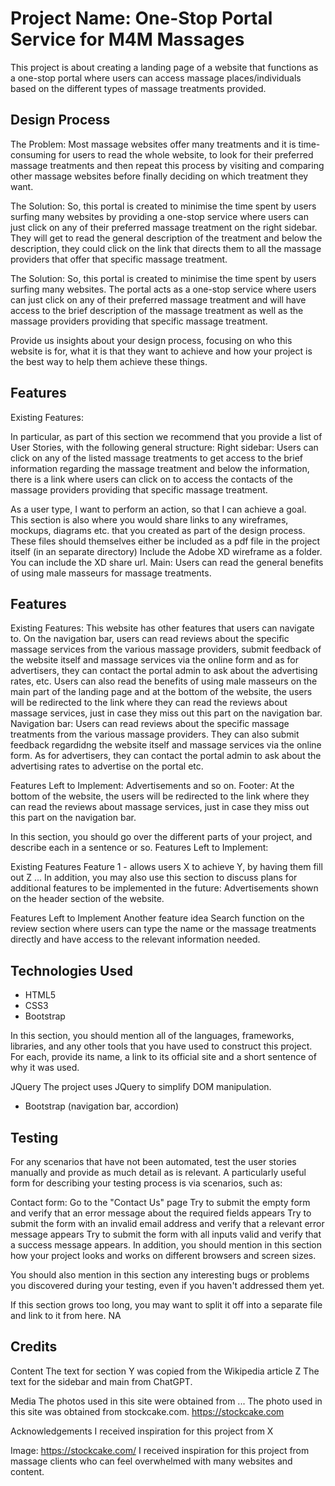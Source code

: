 
# Project Name: One-Stop Portal Service for M4M Massages
This project is about creating a landing page of a website that functions as a one-stop portal where users can access massage places/individuals based on the different types of massage treatments provided. 

## Design Process
The Problem: Most massage websites offer many treatments and it is time-consuming for users to read the whole website, to look for their preferred massage treatments and then repeat this process by visiting and comparing other massage websites before finally deciding on which treatment they want. 

The Solution: So, this portal is created to minimise the time spent by users surfing many websites by providing a one-stop service where users can just click on any of their preferred massage treatment on the right sidebar. They will get to read the general description of the treatment and below the description, they could click on the link that directs them to all the massage providers that offer that specific massage treatment.  

The Solution: So, this portal is created to minimise the time spent by users surfing many websites. The portal acts as a one-stop service where users can just click on any of their preferred massage treatment and will have access to the brief description of the massage treatment as well as the massage providers providing that specific massage treatment. 

Provide us insights about your design process, focusing on who this website is for, what it is that they want to achieve and how your project is the best way to help them achieve these things.

## Features
Existing Features: 

In particular, as part of this section we recommend that you provide a list of User Stories, with the following general structure:
Right sidebar: Users can click on any of the listed massage treatments to get access to the brief information regarding the massage treatment and below the information, there is a link where users can click on to access the contacts of the massage providers providing that specific massage treatment. 

As a user type, I want to perform an action, so that I can achieve a goal.
This section is also where you would share links to any wireframes, mockups, diagrams etc. that you created as part of the design process. These files should themselves either be included as a pdf file in the project itself (in an separate directory) Include the Adobe XD wireframe as a folder. You can include the XD share url.
Main: Users can read the general benefits of using male masseurs for massage treatments. 

## Features
Existing Features: This website has other features that users can navigate to. On the navigation bar, users can read reviews about the specific massage services from the various massage providers, submit feedback of the website itself and massage services via the online form and as for advertisers, they can contact the portal admin to ask about the advertising rates, etc. Users can also read the benefits of using male masseurs on the main part of the landing page and at the bottom of the website, the users will be redirected to the link where they can read the reviews about massage services, just in case they miss out this part on the navigation bar. 
Navigation bar:  Users can read reviews about the specific massage treatments from the various massage providers. They can also submit feedback regardidng the website itself and massage services via the online form. As for advertisers, they can contact the portal admin to ask about the advertising rates to advertise on the portal etc. 

Features Left to Implement: Advertisements and so on. 
Footer: At the bottom of the website, the users will be redirected to the link where they can read the reviews about massage services, just in case they miss out this part on the navigation bar. 

In this section, you should go over the different parts of your project, and describe each in a sentence or so.
Features Left to Implement: 

Existing Features
Feature 1 - allows users X to achieve Y, by having them fill out Z
...
In addition, you may also use this section to discuss plans for additional features to be implemented in the future:
Advertisements shown on the header section of the website. 

Features Left to Implement
Another feature idea
Search function on the review section where users can type the name or the massage treatments directly and have access to the relevant information needed. 

## Technologies Used

- HTML5 
- CSS3 
- Bootstrap 

In this section, you should mention all of the languages, frameworks, libraries, and any other tools that you have used to construct this project. For each, provide its name, a link to its official site and a short sentence of why it was used.

JQuery
The project uses JQuery to simplify DOM manipulation.
- Bootstrap (navigation bar, accordion)

## Testing

For any scenarios that have not been automated, test the user stories manually and provide as much detail as is relevant. A particularly useful form for describing your testing process is via scenarios, such as:

Contact form:
Go to the "Contact Us" page
Try to submit the empty form and verify that an error message about the required fields appears
Try to submit the form with an invalid email address and verify that a relevant error message appears
Try to submit the form with all inputs valid and verify that a success message appears.
In addition, you should mention in this section how your project looks and works on different browsers and screen sizes.

You should also mention in this section any interesting bugs or problems you discovered during your testing, even if you haven't addressed them yet.

If this section grows too long, you may want to split it off into a separate file and link to it from here.
NA

## Credits

Content
The text for section Y was copied from the Wikipedia article Z
The text for the sidebar and main from ChatGPT. 

Media
The photos used in this site were obtained from ...
The photo used in this site was obtained from stockcake.com. https://stockcake.com

Acknowledgements
I received inspiration for this project from X

Image:  https://stockcake.com/
I received inspiration for this project from massage clients who can feel overwhelmed with many websites and content. 